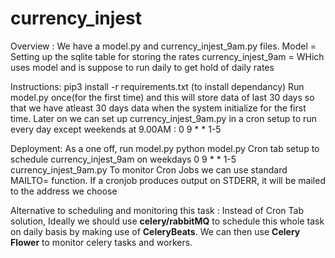 # currency_injest

Overview :
We have a model.py and currency_injest_9am.py files.
  Model = Setting up the sqlite table for storing the rates
  currency_injest_9am = WHich uses model and is suppose to run daily to get hold of daily rates
  
Instructions:
  pip3 install -r requirements.txt (to install dependancy)
  Run model.py once(for the first time) and this will store data of last 30 days so that we have atleast 30 days data when the system       initialize for the first time.
  Later on we can set up currency_injest_9am.py in a cron setup to run every day except weekends at 9.00AM : 0 9 * * 1-5
  
Deployment:
  As a one off, run model.py
    python model.py
  Cron tab setup to schedule currency_injest_9am on weekdays
    0 9 * * 1-5 currency_injest_9am.py
  To monitor Cron Jobs we can use standard MAILTO= function. If a cronjob produces output on STDERR, it will be mailed to the address we choose

Alternative to scheduling and monitoring this task : 
  Instead of Cron Tab solution, Ideally we should use <b>celery/rabbitMQ</b> to schedule this whole task on daily basis by making use of <b>CeleryBeats</b>.
  We can then use <b>Celery Flower</b> to monitor celery tasks and workers.
